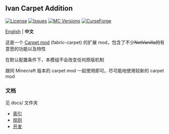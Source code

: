 ## Ivan Carpet Addition

[![License](https://img.shields.io/github/license/Ivan-1F/Ivan-Carpet-Addition.svg)](http://www.gnu.org/licenses/lgpl-3.0.html)
[![Issues](https://img.shields.io/github/issues/Ivan-1F/Ivan-Carpet-Addition.svg)](https://github.com/Ivan-1F/Ivan-Carpet-Addition/issues)
[![MC Versions](http://cf.way2muchnoise.eu/versions/For%20MC_ivan-carpet-addition_all.svg)](https://www.curseforge.com/minecraft/mc-mods/ivan-carpet-addition)
[![CurseForge](http://cf.way2muchnoise.eu/full_ivan-carpet-addition_downloads.svg)](https://www.curseforge.com/minecraft/mc-mods/ivan-carpet-addition)

[English](./README.md) | **中文**

这是一个 [Carpet mod](https://github.com/gnembon/fabric-carpet) (fabric-carpet) 的扩展 mod，包含了不少~~NotVanilla的~~有意思的功能以及特性

在默认配置条件下，本模组不会改变任何原版机制

跟同 Minecraft 版本的 carpet mod 一起使用即可。尽可能地使用较新的 carpet mod

### 文档

见 docs/ 文件夹

- [索引](./docs/readme-zh_cn.md)
- [规则](./docs/rules-zh_cn.md)
- [开发](./docs/development-zh_cn.md)